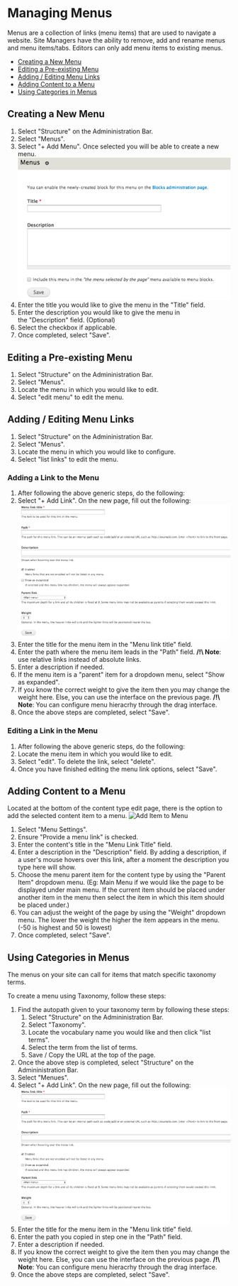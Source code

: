 # Managing Menus

Menus are a collection of links (menu items) that are used to navigate a
website. Site Managers have the ability to remove, add and rename menus
and menu items/tabs. Editors can only add menu items to existing menus.

* [Creating a New Menu]()
* [Editing a Pre-existing Menu]()
* [Adding / Editing Menu Links]()
* [Adding Content to a Menu]()
* [Using Categories in Menus]()



## Creating a New Menu

1. Select "Structure" on the Admininistration Bar.
2. Select "Menus".
3. Select "+ Add Menu". Once selected you will be able to create a new menu.
   ![Add Menu Page](images/createMenu.png)
4. Enter the title you would like to give the menu in the "Title" field.
5. Enter the description you would like to give the menu in the "Description" field. (Optional)
6. Select the checkbox if applicable.
7. Once completed, select "Save".

## Editing a Pre-existing Menu
1. Select "Structure" on the Admininistration Bar.
2. Select "Menus". 
3. Locate the menu in which you would like to edit.
4. Select "edit menu" to edit the menu.

## Adding / Editing Menu Links
1. Select "Structure" on the Admininistration Bar.
2. Select "Menus". 
3. Locate the menu in which you would like to configure.
4. Select "list links" to edit the menu.

### Adding a Link to the Menu
1. After following the above generic steps, do the following:
2. Select "+ Add Link". On the new page, fill out the following:
   ![image](images/addMenuLink.png)
3. Enter the title for the menu item in the "Menu link title" field.
4. Enter the path where the menu item leads in the "Path" field. **/!\ Note**: use relative links instead of absolute links.
5. Enter a description if needed.
6. If the menu item is a "parent" item for a dropdown menu, select "Show as expanded".
7. If you know the correct weight to give the item then you may change the weight here. Else, you can use the interface on the previous page. **/!\ Note**: You can configure menu hieracrhy through the drag interface.
8. Once the above steps are completed, select "Save".

### Editing a Link in the Menu
1. After following the above generic steps, do the following:
2. Locate the menu item in which you would like to edit.
3. Select "edit". To delete the link, select "delete".
4. Once you have finished editing the menu link options, select "Save".

## Adding Content to a Menu
Located at the bottom of the content type edit page, there is the option to add the selected content item to a menu.
![Add Item to Menu](images/pagekeyoptmenu.png)

1. Select "Menu Settings".
2. Ensure "Provide a menu link" is checked.
3. Enter the content's title in the "Menu Link Title" field.
4. Enter a description in the "Description" field.	By adding a description, if a user's mouse hovers over this link, after a moment the description you type here will show.
5. Choose the menu parent item for the content type by using the "Parent Item" dropdown menu. (Eg: Main Menu if we would like the page to be displayed under main menu. If the current item should be placed under another item in the menu then select the item in which this item should be placed under.)
6. You can adjust the weight of the page by using the "Weight" dropdown menu. The lower the weight the higher the item appears in the menu. (-50 is highest and 50 is lowest)
7. Once completed, select "Save".

## Using Categories in Menus
The menus on your site can call for items that match specific taxonomy terms. 

To create a menu using Taxonomy, follow these steps:

1. Find the autopath given to your taxonomy term by following these steps:
    1. Select "Structure" on the Admininistration Bar.
    2. Select "Taxonomy". 
    3. Locate the vocabulary name you would like and then click "list terms".
    4. Select the term from the list of terms.
    5. Save / Copy the URL at the top of the page.
2. Once the above step is completed, select "Structure" on the Admininistration Bar.
3. Select "Menues". 
3. Select "+ Add Link". On the new page, fill out the following:
   ![image](images/addMenuLink.png)
4. Enter the title for the menu item in the "Menu link title" field.
5. Enter the path you copied in step one in the "Path" field.
6. Enter a description if needed.
8. If you know the correct weight to give the item then you may change the weight here. Else, you can use the interface on the previous page. **/!\ Note**: You can configure menu hieracrhy through the drag interface.
9. Once the above steps are completed, select "Save".
